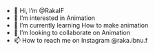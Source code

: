 - 👋 Hi, I’m @RakaIF
- 👀 I’m interested in Animation
- 🌱 I’m currently learning How to make animation
- 💞️ I’m looking to collaborate on Animation
- 📫 How to reach me on Instagram @raka.ibnu.f

<!---
RakaIF/RakaIF is a ✨ special ✨ repository because its `README.md` (this file) appears on your GitHub profile.
You can click the Preview link to take a look at your changes.
--->
